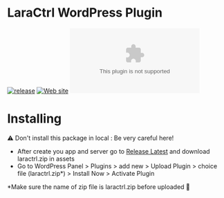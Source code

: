 # LaraCtrl WordPress Plugin
[![release](https://img.shields.io/github/release/laractrl/wp-plugin)](https://github.com/laractrl/wp-plugin/releases)
[![Web site](https://img.shields.io/badge/website-laractrl.com-brightgreen)](https://laractrl.com)
[![Web site Status](https://img.shields.io/website-up-down-green-red/http/laractrl.com)](https://laractrl.com)

# Installing
⚠️ Don't install this package in local : Be very careful here!

- After create you app and server go to [Release Latest](https://github.com/laractrl/wp-plugin/releases/latest) and download laractrl.zip in assets  
- Go to WordPress Panel > Plugins > add new > Upload Plugin > choice file (laractrl.zip*) > Install Now > Activate Plugin

*Make sure the name of zip file is laractrl.zip before uploaded 🔴 
